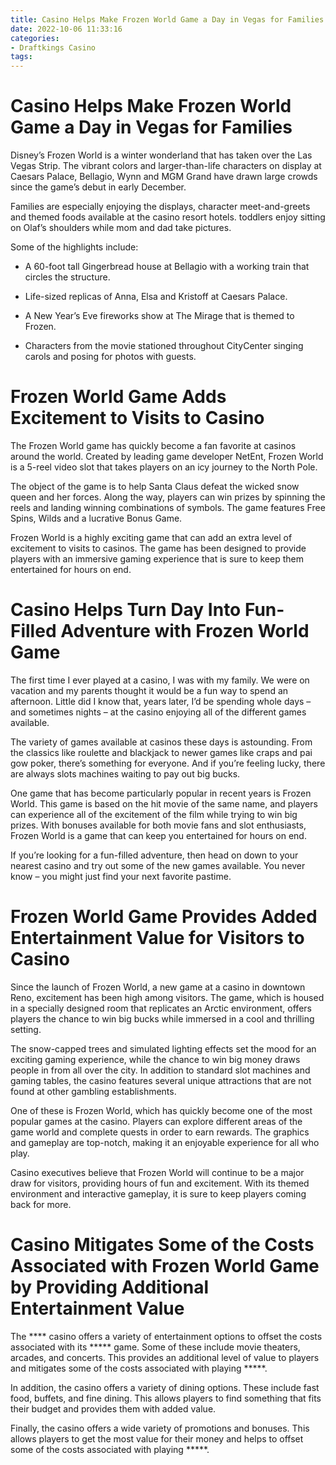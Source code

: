 ```yaml
---
title: Casino Helps Make Frozen World Game a Day in Vegas for Families
date: 2022-10-06 11:33:16
categories:
- Draftkings Casino
tags:
---
```



#  Casino Helps Make Frozen World Game a Day in Vegas for Families

Disney’s Frozen World is a winter wonderland that has taken over the Las Vegas Strip. The vibrant colors and larger-than-life characters on display at Caesars Palace, Bellagio, Wynn and MGM Grand have drawn large crowds since the game’s debut in early December.

Families are especially enjoying the displays, character meet-and-greets and themed foods available at the casino resort hotels. toddlers enjoy sitting on Olaf’s shoulders while mom and dad take pictures.

Some of the highlights include:

* A 60-foot tall Gingerbread house at Bellagio with a working train that circles the structure.

* Life-sized replicas of Anna, Elsa and Kristoff at Caesars Palace.

* A New Year’s Eve fireworks show at The Mirage that is themed to Frozen.

* Characters from the movie stationed throughout CityCenter singing carols and posing for photos with guests.

#  Frozen World Game Adds Excitement to Visits to Casino

The Frozen World game has quickly become a fan favorite at casinos around the world. Created by leading game developer NetEnt, Frozen World is a 5-reel video slot that takes players on an icy journey to the North Pole.

The object of the game is to help Santa Claus defeat the wicked snow queen and her forces. Along the way, players can win prizes by spinning the reels and landing winning combinations of symbols. The game features Free Spins, Wilds and a lucrative Bonus Game.

Frozen World is a highly exciting game that can add an extra level of excitement to visits to casinos. The game has been designed to provide players with an immersive gaming experience that is sure to keep them entertained for hours on end.

#  Casino Helps Turn Day Into Fun-Filled Adventure with Frozen World Game

The first time I ever played at a casino, I was with my family. We were on vacation and my parents thought it would be a fun way to spend an afternoon. Little did I know that, years later, I’d be spending whole days – and sometimes nights – at the casino enjoying all of the different games available.

The variety of games available at casinos these days is astounding. From the classics like roulette and blackjack to newer games like craps and pai gow poker, there’s something for everyone. And if you’re feeling lucky, there are always slots machines waiting to pay out big bucks.

One game that has become particularly popular in recent years is Frozen World. This game is based on the hit movie of the same name, and players can experience all of the excitement of the film while trying to win big prizes. With bonuses available for both movie fans and slot enthusiasts, Frozen World is a game that can keep you entertained for hours on end.

If you’re looking for a fun-filled adventure, then head on down to your nearest casino and try out some of the new games available. You never know – you might just find your next favorite pastime.

#  Frozen World Game Provides Added Entertainment Value for Visitors to Casino

Since the launch of Frozen World, a new game at a casino in downtown Reno, excitement has been high among visitors. The game, which is housed in a specially designed room that replicates an Arctic environment, offers players the chance to win big bucks while immersed in a cool and thrilling setting.

The snow-capped trees and simulated lighting effects set the mood for an exciting gaming experience, while the chance to win big money draws people in from all over the city. In addition to standard slot machines and gaming tables, the casino features several unique attractions that are not found at other gambling establishments.

One of these is Frozen World, which has quickly become one of the most popular games at the casino. Players can explore different areas of the game world and complete quests in order to earn rewards. The graphics and gameplay are top-notch, making it an enjoyable experience for all who play.

Casino executives believe that Frozen World will continue to be a major draw for visitors, providing hours of fun and excitement. With its themed environment and interactive gameplay, it is sure to keep players coming back for more.

#  Casino Mitigates Some of the Costs Associated with Frozen World Game by Providing Additional Entertainment Value

The **** casino offers a variety of entertainment options to offset the costs associated with its ***** game. Some of these include movie theaters, arcades, and concerts. This provides an additional level of value to players and mitigates some of the costs associated with playing *****.

In addition, the casino offers a variety of dining options. These include fast food, buffets, and fine dining. This allows players to find something that fits their budget and provides them with added value.

Finally, the casino offers a wide variety of promotions and bonuses. This allows players to get the most value for their money and helps to offset some of the costs associated with playing *****.